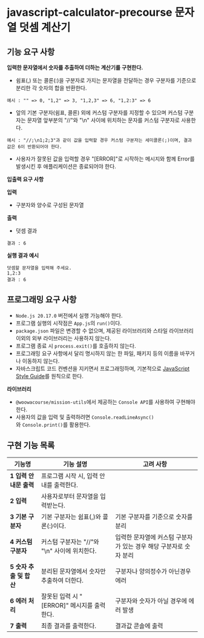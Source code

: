 # javascript-calculator-precourse 문자열 덧셈 계산기

## 기능 요구 사항

**입력한 문자열에서 숫자를 추출하여 더하는 계산기를 구현한다.**

-  쉼표(,) 또는 콜론(:)을 구분자로 가지는 문자열을 전달하는 경우 구분자를 기준으로 분리한 각 숫자의 합을 반환한다.

  ```
  예시 : "" => 0, "1,2" => 3, "1,2,3" => 6, "1,2:3" => 6
  ```

-  앞의 기본 구분자(쉼표, 콜론) 외에 커스텀 구분자를 지정할 수 있으며 커스텀 구분자는 문자열 앞부분의 "//"와 "\n" 사이에 위치하는 문자를 커스텀 구분자로 사용한다.

  ```
  예시 : "//;\n1;2;3"과 같이 값을 입력할 경우 커스텀 구분자는 세미콜론(;)이며, 결과 값은 6이 반환되어야 한다.
  ```

-  사용자가 잘못된 값을 입력할 경우 "[ERROR]"로 시작하는 메시지와 함께 Error를 발생시킨 후 애플리케이션은 종료되어야 한다.

**입출력 요구 사항**

**입력**

- 구분자와 양수로 구성된 문자열

**출력**

- 덧셈 결과

```
결과 : 6
```

**실행 결과 예시**

```
덧셈할 문자열을 입력해 주세요.
1,2:3
결과 : 6
```

## 프로그래밍 요구 사항

-  `Node.js 20.17.0` 버전에서 실행 가능해야 한다.
-  프로그램 실행의 시작점은 `App.js`의 `run()`이다.
-  `package.json` 파일은 변경할 수 없으며, 제공된 라이브러리와 스타일 라이브러리 이외의 외부 라이브러리는 사용하지 않는다.
-  프로그램 종료 시 `process.exit()`를 호출하지 않는다.
-  프로그래밍 요구 사항에서 달리 명시하지 않는 한 파일, 패키지 등의 이름을 바꾸거나 이동하지 않는다.
-  자바스크립트 코드 컨벤션을 지키면서 프로그래밍하며, 기본적으로 [JavaScript Style Guide](https://github.com/woowacourse/woowacourse-docs/tree/main/styleguide/javascript)를 원칙으로 한다.

**라이브러리**

- `@woowacourse/mission-utils`에서 제공하는 `Console API`를 사용하여 구현해야 한다.
- 사용자의 값을 입력 및 출력하려면 `Console.readLineAsync()`와 `Console.print()`를 활용한다.

## 구현 기능 목록

| 기능명                   | 기능 설명                                                                     | 고려 사항                                                          |
| ------------------------ | ----------------------------------------------------------------------------- | ------------------------------------------------------------------ |
| **1 입력 안내문 출력**    | 프로그램 시작 시, 입력 안내를 출력한다. |  |
| **2 입력**              | 사용자로부터 문자열을 입력받는다.                                             |                           |
| **3 기본 구분자**       | 기본 구분자는 쉼표(,)와 콜론(:)이다.                                          | 기본 구분자를 기준으로 숫자를 분리                                   |
| **4 커스텀 구분자**     | 커스텀 구분자는 "//"와 "\n" 사이에 위치한다.                                  | 입력한 문자열에 커스텀 구분자가 있는 경우 해당 구분자로 숫자 분리  |
| **5 숫자 추출 및 합산** | 분리된 문자열에서 숫자만 추출하여 더한다.                                     | 구분자나 양의정수가 아닌경우 에러                    |
| **6 에러 처리**         | 잘못된 입력 시 "[ERROR]" 메시지를 출력한다.                        | 구분자와 숫자가 아닐 경우에 에러 발생                      |
| **7 출력**              | 최종 결과를 출력한다.                                                    | 결과값 콘솔에 출력                                               |
